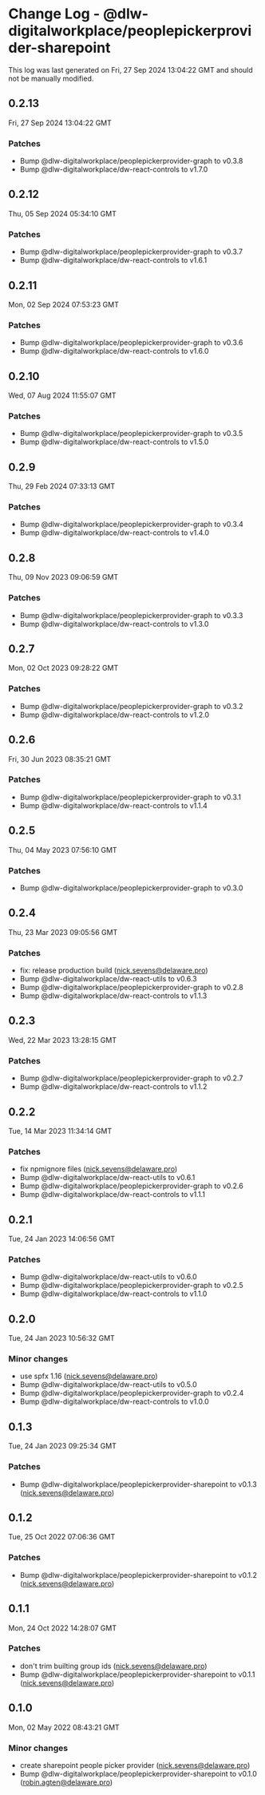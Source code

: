# Change Log - @dlw-digitalworkplace/peoplepickerprovider-sharepoint

This log was last generated on Fri, 27 Sep 2024 13:04:22 GMT and should not be manually modified.

<!-- Start content -->

## 0.2.13

Fri, 27 Sep 2024 13:04:22 GMT

### Patches

- Bump @dlw-digitalworkplace/peoplepickerprovider-graph to v0.3.8
- Bump @dlw-digitalworkplace/dw-react-controls to v1.7.0

## 0.2.12

Thu, 05 Sep 2024 05:34:10 GMT

### Patches

- Bump @dlw-digitalworkplace/peoplepickerprovider-graph to v0.3.7
- Bump @dlw-digitalworkplace/dw-react-controls to v1.6.1

## 0.2.11

Mon, 02 Sep 2024 07:53:23 GMT

### Patches

- Bump @dlw-digitalworkplace/peoplepickerprovider-graph to v0.3.6
- Bump @dlw-digitalworkplace/dw-react-controls to v1.6.0

## 0.2.10

Wed, 07 Aug 2024 11:55:07 GMT

### Patches

- Bump @dlw-digitalworkplace/peoplepickerprovider-graph to v0.3.5
- Bump @dlw-digitalworkplace/dw-react-controls to v1.5.0

## 0.2.9

Thu, 29 Feb 2024 07:33:13 GMT

### Patches

- Bump @dlw-digitalworkplace/peoplepickerprovider-graph to v0.3.4
- Bump @dlw-digitalworkplace/dw-react-controls to v1.4.0

## 0.2.8

Thu, 09 Nov 2023 09:06:59 GMT

### Patches

- Bump @dlw-digitalworkplace/peoplepickerprovider-graph to v0.3.3
- Bump @dlw-digitalworkplace/dw-react-controls to v1.3.0

## 0.2.7

Mon, 02 Oct 2023 09:28:22 GMT

### Patches

- Bump @dlw-digitalworkplace/peoplepickerprovider-graph to v0.3.2
- Bump @dlw-digitalworkplace/dw-react-controls to v1.2.0

## 0.2.6

Fri, 30 Jun 2023 08:35:21 GMT

### Patches

- Bump @dlw-digitalworkplace/peoplepickerprovider-graph to v0.3.1
- Bump @dlw-digitalworkplace/dw-react-controls to v1.1.4

## 0.2.5

Thu, 04 May 2023 07:56:10 GMT

### Patches

- Bump @dlw-digitalworkplace/peoplepickerprovider-graph to v0.3.0

## 0.2.4

Thu, 23 Mar 2023 09:05:56 GMT

### Patches

- fix: release production build (nick.sevens@delaware.pro)
- Bump @dlw-digitalworkplace/dw-react-utils to v0.6.3
- Bump @dlw-digitalworkplace/peoplepickerprovider-graph to v0.2.8
- Bump @dlw-digitalworkplace/dw-react-controls to v1.1.3

## 0.2.3

Wed, 22 Mar 2023 13:28:15 GMT

### Patches

- Bump @dlw-digitalworkplace/peoplepickerprovider-graph to v0.2.7
- Bump @dlw-digitalworkplace/dw-react-controls to v1.1.2

## 0.2.2

Tue, 14 Mar 2023 11:34:14 GMT

### Patches

- fix npmignore files (nick.sevens@delaware.pro)
- Bump @dlw-digitalworkplace/dw-react-utils to v0.6.1
- Bump @dlw-digitalworkplace/peoplepickerprovider-graph to v0.2.6
- Bump @dlw-digitalworkplace/dw-react-controls to v1.1.1

## 0.2.1

Tue, 24 Jan 2023 14:06:56 GMT

### Patches

- Bump @dlw-digitalworkplace/dw-react-utils to v0.6.0
- Bump @dlw-digitalworkplace/peoplepickerprovider-graph to v0.2.5
- Bump @dlw-digitalworkplace/dw-react-controls to v1.1.0

## 0.2.0

Tue, 24 Jan 2023 10:56:32 GMT

### Minor changes

- use spfx 1.16 (nick.sevens@delaware.pro)
- Bump @dlw-digitalworkplace/dw-react-utils to v0.5.0
- Bump @dlw-digitalworkplace/peoplepickerprovider-graph to v0.2.4
- Bump @dlw-digitalworkplace/dw-react-controls to v1.0.0

## 0.1.3

Tue, 24 Jan 2023 09:25:34 GMT

### Patches

- Bump @dlw-digitalworkplace/peoplepickerprovider-sharepoint to v0.1.3 (nick.sevens@delaware.pro)

## 0.1.2

Tue, 25 Oct 2022 07:06:36 GMT

### Patches

- Bump @dlw-digitalworkplace/peoplepickerprovider-sharepoint to v0.1.2 (nick.sevens@delaware.pro)

## 0.1.1

Mon, 24 Oct 2022 14:28:07 GMT

### Patches

- don't trim builting group ids (nick.sevens@delaware.pro)
- Bump @dlw-digitalworkplace/peoplepickerprovider-sharepoint to v0.1.1 (nick.sevens@delaware.pro)

## 0.1.0

Mon, 02 May 2022 08:43:21 GMT

### Minor changes

- create sharepoint people picker provider (nick.sevens@delaware.pro)
- Bump @dlw-digitalworkplace/peoplepickerprovider-sharepoint to v0.1.0 (robin.agten@delaware.pro)
